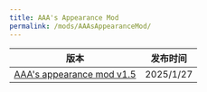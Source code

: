 ```yaml
---
title: AAA's Appearance Mod
permalink: /mods/AAAsAppearanceMod/
---
```


| 版本                                                                                                                         | 发布时间  |
| ---------------------------------------------------------------------------------------------------------------------------- | --------- |
| [AAA's appearance mod v1.5](https://kdguide-statics.moling.ink/AAA's%20appearance%20mod/AAA's%20appearance%20mod%20v1.5.zip) | 2025/1/27 |
